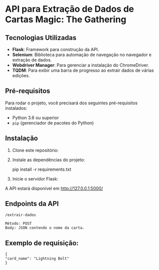 # API para Extração de Dados de Cartas Magic: The Gathering

## Tecnologias Utilizadas

- **Flask**: Framework para construção da API.
- **Selenium**: Biblioteca para automação de navegação no navegador e extração de dados.
- **Webdriver Manager**: Para gerenciar a instalação do ChromeDriver.
- **TQDM**: Para exibir uma barra de progresso ao extrair dados de várias edições.

## Pré-requisitos

Para rodar o projeto, você precisará dos seguintes pré-requisitos instalados:

- Python 3.6 ou superior
- `pip` (gerenciador de pacotes do Python)

## Instalação

1. Clone este repositório:

2. Instale as dependências do projeto:

    pip install -r requirements.txt

3. Inicie o servidor Flask:

A API estará disponível em http://127.0.0.1:5000/

## Endpoints da API
    /extrair-dados

    Método: POST
    Body: JSON contendo o nome da carta.

## Exemplo de requisição:

    {
    "card_name": "Lightning Bolt"
    }
